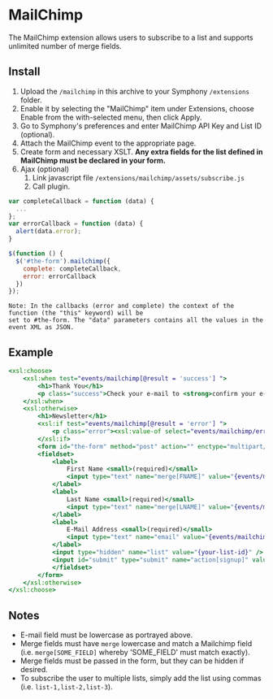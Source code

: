 # MailChimp

The MailChimp extension allows users to subscribe to a list and supports unlimited number of merge fields.

## Install

1. Upload the `/mailchimp` in this archive to your Symphony
   `/extensions` folder.
2. Enable it by selecting the "MailChimp" item under Extensions, choose Enable
   from the with-selected menu, then click Apply.
3. Go to Symphony's preferences and enter MailChimp API Key and List ID (optional).
4. Attach the MailChimp event to the appropriate page.
5. Create form and necessary XSLT. **Any extra fields for the list defined in MailChimp must be declared in your form.**
6. Ajax (optional)
	1. Link javascript file `/extensions/mailchimp/assets/subscribe.js`
	2. Call plugin.

```js
var completeCallback = function (data) {
  ...
};
var errorCallback = function (data) {
  alert(data.error);
}

$(function () {
  $('#the-form').mailchimp({
    complete: completeCallback,
    error: errorCallback 
  })
});
```

	Note: In the callbacks (error and complete) the context of the function (the "this" keyword) will be
	set to #the-form. The "data" parameters contains all the values in the event XML as JSON.

## Example

```xslt
<xsl:choose>
	<xsl:when test="events/mailchimp[@result = 'success'] ">
		<h1>Thank You</h1>
		<p class="success">Check your e-mail to <strong>confirm your e-mail address</strong>.</p>
	</xsl:when>
	<xsl:otherwise>
		<h1>Newsletter</h1>
		<xsl:if test="events/mailchimp[@result = 'error'] ">
			<p class="error"><xsl:value-of select="events/mailchimp/error" /></p>
		</xsl:if>
		<form id="the-form" method="post" action="" enctype="multipart/form-data">
		<fieldset>
			<label>
				First Name <small>(required)</small>
				<input type="text" name="merge[FNAME]" value="{events/mailchimp/cookies/cookie[@handle = 'FNAME']}" />
			</label>
			<label>
				Last Name <small>(required)</small>
				<input type="text" name="merge[LNAME]" value="{events/mailchimp/cookies/cookie[@handle = 'LNAME']}" />
			</label>
			<label>
				E-Mail Address <small>(required)</small>
				<input type="text" name="email" value="{events/mailchimp/cookies/cookie[@handle = 'email']}" />
			</label>
			<input type="hidden" name="list" value="{your-list-id}" />
			<input id="submit" type="submit" name="action[signup]" value="Sign me up" />
			</fieldset>
		</form>
	</xsl:otherwise>
</xsl:choose>
```

## Notes

+ E-mail field must be lowercase as portrayed above.
+ Merge fields must have `merge` lowercase and match a Mailchimp field (i.e. `merge[SOME_FIELD]` whereby 'SOME_FIELD' must match exactly).
+ Merge fields must be passed in the form, but they can be hidden if desired.
+ To subscribe the user to multiple lists, simply add the list using commas (i.e. `list-1,list-2,list-3`).
